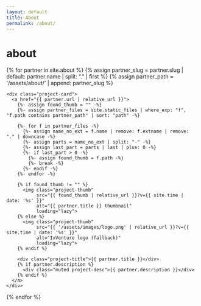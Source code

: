 ```yaml
---
layout: default
title: About
permalink: /about/
---
```


# about

<div class="project-grid">
  {% for partner in site.about %}
    {% assign partner_slug = partner.slug | default: partner.name | split: "." | first %}
    {% assign partner_path = '/assets/about/' | append: partner_slug %}

    <div class="project-card">
      <a href="{{ partner.url | relative_url }}">
        {%- assign found_thumb = "" -%}
        {%- assign partner_files = site.static_files | where_exp: "f", "f.path contains partner_path" | sort: "path" -%}

        {%- for f in partner_files -%}
          {%- assign name_no_ext = f.name | remove: f.extname | remove: "." | downcase -%}
          {%- assign parts = name_no_ext | split: "-" -%}
          {%- assign last_part = parts | last | plus: 0 -%}
          {%- if last_part > 0 -%}
            {%- assign found_thumb = f.path -%}
            {%- break -%}
          {%- endif -%}
        {%- endfor -%}

        {% if found_thumb != "" %}
          <img class="project-thumb"
               src="{{ found_thumb | relative_url }}?v={{ site.time | date: '%s' }}"
               alt="{{ partner.title }} thumbnail"
               loading="lazy">
        {% else %}
          <img class="project-thumb"
               src="{{ '/assets/images/logo.png' | relative_url }}?v={{ site.time | date: '%s' }}"
               alt="IxVenture logo (fallback)"
               loading="lazy">
        {% endif %}

        <div class="project-title">{{ partner.title }}</div>
        {% if partner.description %}
          <div class="muted project-desc">{{ partner.description }}</div>
        {% endif %}
      </a>
    </div>
  {% endfor %}
</div>
